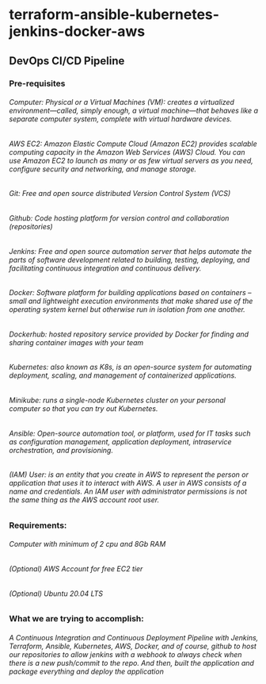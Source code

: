 # terraform-ansible-kubernetes-jenkins-docker-aws

## DevOps CI/CD Pipeline 

### Pre-requisites
###### Computer: 	Physical or a Virtual Machines (VM): creates a virtualized environment—called, simply enough, a virtual machine—that behaves like a separate computer system, complete with virtual hardware devices.
###### AWS EC2:  	Amazon Elastic Compute Cloud (Amazon EC2) provides scalable computing  capacity in the Amazon Web Services (AWS) Cloud. You can use Amazon EC2  to launch as many or as few virtual servers as you need, configure security and  networking, and manage storage.
###### Git: 		Free and open source distributed Version Control System (VCS)
###### Github: 	Code hosting platform for version control and collaboration (repositories) 
###### Jenkins: 	Free and open source automation server that helps automate the parts of software  development related to building, testing, deploying, and facilitating continuous integration and continuous delivery.
###### Docker: 	Software platform for building applications based on containers – small and  lightweight execution environments that make shared use of the operating system  kernel but otherwise run in isolation from one another.
###### Dockerhub: 		hosted repository service provided by Docker for finding and sharing container images with your team
###### Kubernetes: 	also known as K8s, is an open-source system for automating deployment, scaling, and management of containerized applications.
###### Minikube:  	runs a single-node Kubernetes cluster on your personal computer so that you can try out Kubernetes.
###### Ansible: 	Open-source automation tool, or platform, used for IT tasks such as configuration management, application deployment, intraservice orchestration, and 	provisioning.
###### (IAM) User:	 is an entity that you create in AWS to represent the person or application that uses it to interact with AWS. A user in AWS consists of a name and credentials. An IAM user with administrator permissions is not the same thing as the AWS account root user.

### Requirements:
###### Computer with minimum of 2 cpu and 8Gb RAM
###### (Optional) AWS Account for free EC2 tier
###### (Optional) Ubuntu 20.04 LTS

### What we are trying to accomplish:
###### A Continuous Integration and Continuous Deployment Pipeline with Jenkins, Terraform, Ansible, Kubernetes, AWS, Docker, and of course, github to host our repositories to allow jenkins with a webhook to always check when there is a new push/commit to the repo. And then, built the application and package everything and deploy the application

 
